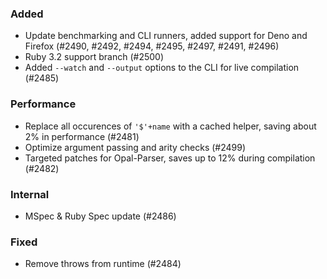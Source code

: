 <!--
### Internal
### Changed
### Added
### Removed
### Deprecated
### Performance
### Fixed
-->

### Added

- Update benchmarking and CLI runners, added support for Deno and Firefox (#2490, #2492, #2494, #2495, #2497, #2491, #2496) 
- Ruby 3.2 support branch (#2500)
- Added `--watch` and `--output` options to the CLI for live compilation (#2485)

### Performance

- Replace all occurences of `'$'+name` with a cached helper, saving about 2% in performance (#2481)
- Optimize argument passing and arity checks (#2499)
- Targeted patches for Opal-Parser, saves up to 12% during compilation (#2482)

### Internal

- MSpec & Ruby Spec update (#2486)

### Fixed

- Remove throws from runtime (#2484)
